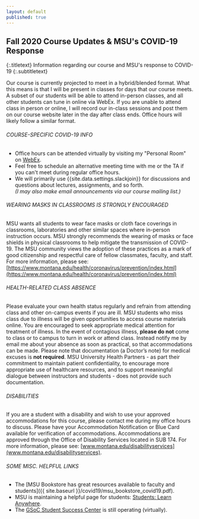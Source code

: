 ```yaml
---
layout: default
published: true
---
```


##  Fall 2020 Course Updates & MSU's COVID-19 Response
{:.titletext}
Information regarding our course and MSU's response to COVID-19
{:.subtitletext}

Our course is currently projected to meet in a hybrid/blended format.
What this means is that I will be present in classes for days that our course meets.
A subset of our students will be able to attend in-person classes, and all other students can tune in online via WebEx.
If you are unable to attend class in person or online, I will record our in-class sessions and post them on our course website later in the day after class ends.
Office hours will likely follow a similar format.

<!-- #### TL;DR -->
<!-- - Please **do not** come to class if you have a temperature or if you are not feeling well. If you haven't done so already, please contact your health provider. -->
<!-- - While we cannot require you to wear a mask in class, we ask that you do so out of respect to others around you. -->
<!-- - When you enter class and sit down at a seat, we recommend that you treat that seat/table as a contaminated. -->
<!-- - Please plan to bring your sanitation kit to class and wipe down your table before and after class. -->

###### COURSE-SPECIFIC COVID-19 INFO
- Office hours can be attended virtually by visiting my "Personal Room" on [WebEx](https://montana.webex.com/meet/w52k448).
- Feel free to schedule an alternative meeting time with me or the TA if you can't meet during regular office hours.
- We will primarily use {{site.data.settings.slackjoin}} for discussions and questions about lectures, assignments, and so forth.  
  _(I may also make email announcements via our course mailing list.)_

<!-- official language from the Center for Faculty Excellence at MSU -->
###### WEARING MASKS IN CLASSROOMS IS STRONGLY ENCOURAGED
MSU wants all students to wear face masks or cloth face coverings in classrooms, laboratories and other similar spaces where in-person instruction occurs.
MSU strongly recommends the wearing of masks or face shields in physical classrooms to help mitigate the transmission of COVID-19.
The MSU community views the adoption of these practices as a mark of good citizenship and respectful care of fellow classmates, faculty, and staff.
For more information, please see: [https://www.montana.edu/health/coronavirus/prevention/index.html](https://www.montana.edu/health/coronavirus/prevention/index.html)

###### HEALTH-RELATED CLASS ABSENCE
Please evaluate your own health status regularly and refrain from attending class and other on-campus events if you are ill.
MSU students who miss class due to illness will be given opportunities to access course materials online.
You are encouraged to seek appropriate medical attention for treatment of illness.
In the event of contagious illness, **please do not** come to class or to campus to turn in work or attend class.
Instead notify me by email me about your absence as soon as practical, so that accommodations can be made.
Please note that documentation (a Doctor’s note) for medical excuses is **not required**.
MSU University Health Partners - as part their commitment to maintain patient confidentiality, to encourage more appropriate use of healthcare resources, and to support meaningful dialogue between instructors and students - does not provide such documentation.

###### DISABILITIES
If you are a student with a disability and wish to use your approved accommodations for this course, please contact me during my office hours to discuss.
Please have your Accommodation Notification or Blue Card available for verification of accommodations.
Accommodations are approved through the Office of Disability Services located in SUB 174.
For more information, please see: [www.montana.edu/disabilityservices](www.montana.edu/disabilityservices).

###### SOME MISC. HELPFUL LINKS
- The [MSU Bookstore has great resources available to faculty and students]({{ site.baseurl }}/covid19/msu_bookstore_covid19.pdf).
- MSU is maintaining a helpful page for students: [Students: Learn Anywhere](http://ato.montana.edu/learnanywhere/students/index-old.html).
- The [GSoC Student Success Center](https://www.cs.montana.edu/student-success-center.html) is still operating (virtually).
